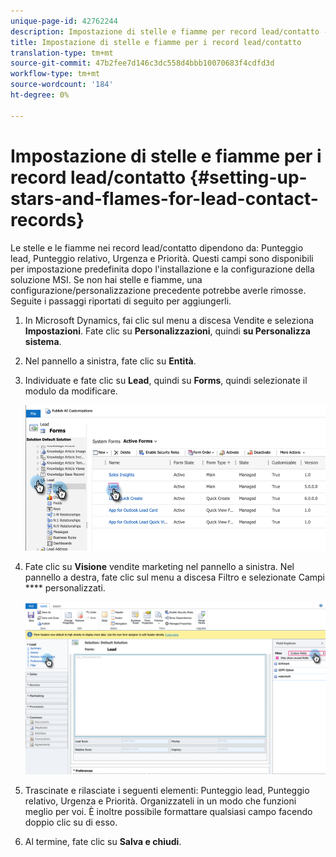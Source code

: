 ```yaml
---
unique-page-id: 42762244
description: Impostazione di stelle e fiamme per record lead/contatto - Documenti Marketo - Documentazione prodotto
title: Impostazione di stelle e fiamme per i record lead/contatto
translation-type: tm+mt
source-git-commit: 47b2fee7d146c3dc558d4bbb10070683f4cdfd3d
workflow-type: tm+mt
source-wordcount: '184'
ht-degree: 0%

---
```



# Impostazione di stelle e fiamme per i record lead/contatto {#setting-up-stars-and-flames-for-lead-contact-records}

Le stelle e le fiamme nei record lead/contatto dipendono da: Punteggio lead, Punteggio relativo, Urgenza e Priorità. Questi campi sono disponibili per impostazione predefinita dopo l&#39;installazione e la configurazione della soluzione MSI. Se non hai stelle e fiamme, una configurazione/personalizzazione precedente potrebbe averle rimosse. Seguite i passaggi riportati di seguito per aggiungerli.

1. In Microsoft Dynamics, fai clic sul menu a discesa Vendite e seleziona **Impostazioni**. Fate clic su **Personalizzazioni**, quindi **su Personalizza sistema**.
1. Nel pannello a sinistra, fate clic su **Entità**.
1. Individuate e fate clic su **Lead**, quindi su **Forms**, quindi selezionate il modulo da modificare.

   ![](assets/setting-up-stars-and-flames-for-lead-contact-records-1.png)

1. Fate clic su **Visione** vendite marketing nel pannello a sinistra. Nel pannello a destra, fate clic sul menu a discesa Filtro e selezionate Campi **** personalizzati.

   ![](assets/setting-up-stars-and-flames-for-lead-contact-records-2.png)

1. Trascinate e rilasciate i seguenti elementi: Punteggio lead, Punteggio relativo, Urgenza e Priorità. Organizzateli in un modo che funzioni meglio per voi. È inoltre possibile formattare qualsiasi campo facendo doppio clic su di esso.
1. Al termine, fate clic su **Salva e chiudi**.

